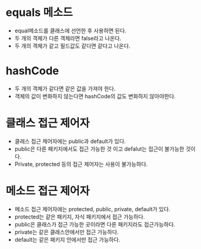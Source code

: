 # equals 메소드
- equal메소드를 클래스에 선언한 후 사용하면 된다.
- 두 개의 객체가 다른 객체라면 false라고 나온다.
- 두 개의 객체가 같고 필드값도 같다면 같다고 나온다.

# hashCode
- 두 개의 객체가 같다면 같은 값을 가져야 한다.
- 객체의 값이 변화하지 않는다면 hashCode의 값도 변화하지 않아야한다.

# 클래스 접근 제어자
- 클래스 접근 제어자에는 public과 default가 있다.
- public은 다른 패키지에서도 접근 가능한 것 이고 defalut는 접근이 불가능한 것이다.
- Private, protected 등의 접근 제어자는 사용이 불가능하다.

# 메소드 접근 제어자
- 메소드 접근 제어자에는 protected, public, private, default가 있다.
- protected는 같은 패키지, 자식 패키지에서 접근 가능하다.
- public은 클래스가 접근 가능한 곳이라면 다른 패키지라도 접근가능하다.
- private는 같은 클래스안에서만 접근 가능하다.
- default는 같은 패키지 안에서만 접근 가능하다.
